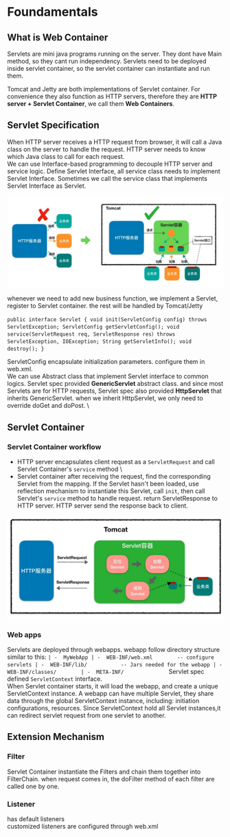 # Foundamentals

## What is Web Container
Servlets are mini java programs running on the server. They dont have Main method, so they cant run independency. Servlets need to be deployed inside servlet container, so the servlet container can instantiate and run them. 

Tomcat and Jetty are both implementations of Servlet container. For convenience they also function as HTTP servers, therefore they are **HTTP server + Servlet Container**, we call them **Web Containers**. 

## Servlet Specification
When HTTP server receives a HTTP request from browser, it will call a Java class on the server to handle the request. HTTP server needs to know which Java class to call for each request. \
We can use Interface-based programming to decouple HTTP server and service logic. Define Servlet Interface, all service class needs to implement Servlet Interface. Sometimes we call the service class that implements Servlet Interface as Servlet. 

![servlet interface](/1.1.png)

whenever we need to add new business function, we implement a Servlet, register to Servlet container. the rest will be handled by Tomcat/Jetty 

`
public interface Servlet {
    void init(ServletConfig config) throws ServletException;
    ServletConfig getServletConfig();
    void service(ServletRequest req, ServletResponse res）throws ServletException, IOException;
    String getServletInfo();
    void destroy();
}
`

ServletConfig encapsulate initialization parameters. configure them in web.xml. \
We can use Abstract class that implement Servlet interface to common logics. Servlet spec provided **GenericServlet** abstract class. and since most Servlets are for HTTP requests, Servlet spec also provided **HttpServlet** that inherits GenericServlet. when we inherit HttpServlet, we only need to override doGet and doPost. \

## Servlet Container
### Servlet Container workflow 
- HTTP server encapsulates client request as a `ServletRequest` and call Servlet Container's `service` method \
- Servlet container after receiving the request, find the corresponding Servlet from the mapping. If the Servlet hasn't been loaded, use reflection mechanism to instantiate this Servlet, call `init`, then call Servlet's `service` method to handle request. return ServletResponse to HTTP server. HTTP server send the response back to client. 

![servlet container workflow](/1.2.png)

### Web apps
Servlets are deployed through webapps. webapp follow directory structure similar to this: 
`
| -  MyWebApp
      | -  WEB-INF/web.xml        -- configure servlets
      | -  WEB-INF/lib/           -- Jars needed for the webapp
      | -  WEB-INF/classes/       
      | -  META-INF/              
`
Servlet spec defined `ServletContext` interface. \
When Servlet container starts, it will load the webapp, and create a unique ServletContext instance. A webapp can have multiple Servlet, they share data through the global ServletContext instance, including: initiation configurations, resources. Since ServletContext hold all Servlet instances,it can redirect servlet request from one servlet to another. 

## Extension Mechanism
### Filter 
Servlet Container instantiate the Filters and chain them together into FilterChain. when request comes in, the doFilter method of each filter are called one by one. 

### Listener 
has default listeners \
customized listeners are configured through web.xml 



